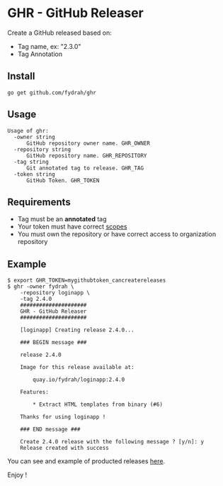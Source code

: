 # GHR - GitHub Releaser

Create a GitHub released based on:

* Tag name, ex: "2.3.0"
* Tag Annotation


## Install

```shell
go get github.com/fydrah/ghr
```

## Usage

```shell
Usage of ghr:
  -owner string
      GitHub repository owner name. GHR_OWNER
  -repository string
      GitHub repository name. GHR_REPOSITORY
  -tag string
      Git annotated tag to release. GHR_TAG
  -token string
      GitHub Token. GHR_TOKEN
```

## Requirements

* Tag must be an **annotated** tag
* Your token must have correct [scopes](https://developer.github.com/apps/building-oauth-apps/understanding-scopes-for-oauth-apps/)
* You must own the repository or have correct access to organization repository

## Example

```shell
$ export GHR_TOKEN=mygithubtoken_cancreatereleases
$ ghr -owner fydrah \
    -repository loginapp \
    -tag 2.4.0
    #####################
    GHR - GitHub Releaser
    #####################

    [loginapp] Creating release 2.4.0...

    ### BEGIN message ###

    release 2.4.0

    Image for this release available at:

        quay.io/fydrah/loginapp:2.4.0

    Features:

        * Extract HTML templates from binary (#6)

    Thanks for using loginapp !

    ### END message ###

    Create 2.4.0 release with the following message ? [y/n]: y
    Release created with success
```

You can see and example of producted releases [here](https://github.com/fydrah/loginapp/releases).

Enjoy !
